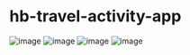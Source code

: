 # hb-travel-activity-app
![image](https://cloud.githubusercontent.com/assets/18336485/17840640/43146a3c-67c1-11e6-9c3b-cc03b00f69b2.png)
![image](https://cloud.githubusercontent.com/assets/18336485/17840639/43137c58-67c1-11e6-93b4-bd5bc0b78616.png)
![image](https://cloud.githubusercontent.com/assets/18336485/17840641/4317675a-67c1-11e6-8316-2dce6fcfaef7.png)
![image](https://cloud.githubusercontent.com/assets/18336485/17840642/4317d712-67c1-11e6-8b90-341662ce9efa.png)
